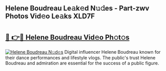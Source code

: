 ## Helene Boudreau Le𝚊k𝚎d N𝚞𝚍es - Part-zwv Photos Vid𝚎o Le𝚊ks XLD7F

# <h2><a href="http://fbfzkm8.evod.top/?m=Helene+Boudreau">🔗 👉🔴 Helene Boudreau Vid𝚎o Ph𝚘t𝚘s</a></h2>

[![Helene Boudreau N𝚞d𝚎s](https://i.imgur.com/8V9OHl7.gif)](http://fbfzkm8.evod.top/?m=Helene+Boudreau)
Digital influencer Helene Boudreau known for their dance performances and lifestyle vlogs. The public's trust Helene Boudreau and admiration are essential for the success of a public figure. 

